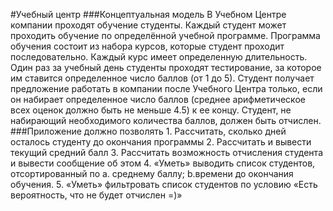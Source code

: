 #Учебный центр
###Концептуальная модель
В Учебном Центре компании проходят обучение студенты. Каждый студент может проходить обучение по определённой
учебной программе. Программа обучения состоит из набора курсов, которые студент проходит последовательно.
Каждый курс имеет определенную длительность. Один раз за учебный день студенты проходят тестирование,
за которое им ставится определенное число баллов (от 1 до 5). Студент получает предложение работать в компании 
после Учебного Центра только, если он набирает определенное число баллов (среднее арифметическое всех оценок 
должно быть не меньше 4.5) к ее концу. Студент, не набирающий необходимого количества баллов, должен быть отчислен. 
###Приложение должно позволять
    1.	Рассчитать, сколько дней осталось студенту до окончания программы
    2.	Рассчитать и вывести текущий средний балл
    3.	Рассчитать возможность отчисления студента и вывести сообщение об этом
    4.	«Уметь» выводить список студентов, отсортированный по
        a.	среднему баллу;
	    b.времени до окончания обучения.
    5.	«Уметь» фильтровать список студентов по условию «Есть вероятность, что не будет отчислен =)»
